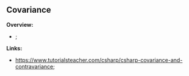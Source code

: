 ## Covariance

**Overview:**

- ;

**Links:**

- https://www.tutorialsteacher.com/csharp/csharp-covariance-and-contravariance;
